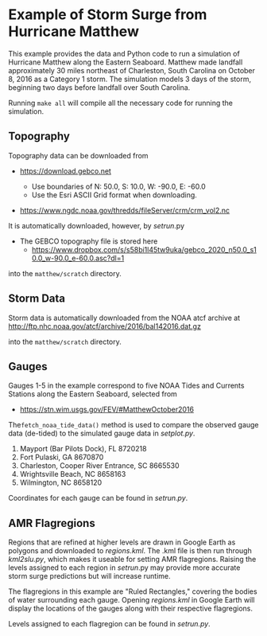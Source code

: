 
# Example of Storm Surge from Hurricane Matthew

This example provides the data and Python code to run a simulation of Hurricane Matthew along the Eastern Seaboard. 
Matthew made landfall approximately 30 miles northeast of Charleston, South Carolina on October 8, 2016 as a Category 1 
storm. The simulation models 3 days of the storm, beginning two days before landfall over South Carolina.

Running `make all` will compile all the necessary code for running the simulation.

## Topography

Topography data can be downloaded from 
* https://download.gebco.net
  * Use boundaries of N: 50.0, S: 10.0, W: -90.0, E: -60.0 
  * Use the Esri ASCII Grid format when downloading.
  
* https://www.ngdc.noaa.gov/thredds/fileServer/crm/crm_vol2.nc

It is automatically downloaded, however, by _setrun_.py
* The GEBCO topography file is stored here 
  * https://www.dropbox.com/s/s58bi1l45tw9uka/gebco_2020_n50.0_s10.0_w-90.0_e-60.0.asc?dl=1

into the `matthew/scratch` directory.

## Storm Data

Storm data is automatically downloaded from the NOAA atcf archive at 
http://ftp.nhc.noaa.gov/atcf/archive/2016/bal142016.dat.gz

into the `matthew/scratch` directory.

## Gauges

Gauges 1-5 in the example correspond to five NOAA Tides and Currents Stations along the Eastern Seaboard, selected from
* https://stn.wim.usgs.gov/FEV/#MatthewOctober2016

The`fetch_noaa_tide_data()` method is used to compare the observed gauge data (de-tided) to the simulated gauge data in _setplot.py_. 

1. Mayport (Bar Pilots Dock), FL 8720218 
2. Fort Pulaski, GA 8670870 
3. Charleston, Cooper River Entrance, SC 8665530 
4. Wrightsville Beach, NC 8658163 
5. Wilmington, NC 8658120

Coordinates for each gauge can be found in _setrun.py_.

## AMR Flagregions

Regions that are refined at higher levels are drawn in Google Earth as polygons and downloaded to _regions.kml_. The 
.kml file is then run through _kml2slu.py_, which makes it useable for setting AMR flagregions. Raising the levels 
assigned to each region in _setrun_.py may provide more accurate storm surge predictions but will increase runtime.

The flagregions in this example are "Ruled Rectangles," covering the bodies of water surrounding each gauge. Opening 
_regions.kml_ in Google Earth will display the locations of the gauges along with their respective flagregions. 

Levels assigned to each flagregion can be found in _setrun.py_.





